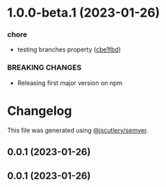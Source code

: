 # 1.0.0-beta.1 (2023-01-26)


### chore

* testing branches property ([cbe1fbd](https://github.com/Trrack/trrackvis/commit/cbe1fbda12ba50be5579305dae847c80d1d17601))


### BREAKING CHANGES

* Releasing first major version on npm

# Changelog

This file was generated using [@jscutlery/semver](https://github.com/jscutlery/semver).

## 0.0.1 (2023-01-26)

## 0.0.1 (2023-01-26)
